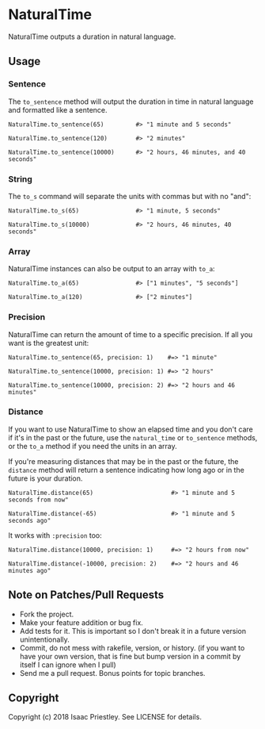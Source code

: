 # NaturalTime

NaturalTime outputs a duration in natural language.

## Usage

### Sentence

The `to_sentence` method will output the duration in time in natural language
and formatted like a sentence.

    NaturalTime.to_sentence(65)         #> "1 minute and 5 seconds"

    NaturalTime.to_sentence(120)        #> "2 minutes"

    NaturalTime.to_sentence(10000)      #> "2 hours, 46 minutes, and 40 seconds"

### String

The `to_s` command will separate the units with commas but with no "and":

    NaturalTime.to_s(65)                #> "1 minute, 5 seconds"

    NaturalTime.to_s(10000)             #> "2 hours, 46 minutes, 40 seconds"

### Array

NaturalTime instances can also be output to an array with `to_a`:

    NaturalTime.to_a(65)                #> ["1 minutes", "5 seconds"]

    NaturalTime.to_a(120)               #> ["2 minutes"]

### Precision

NaturalTime can return the amount of time to a specific precision.  If all you want is the greatest unit:

    NaturalTime.to_sentence(65, precision: 1)    #=> "1 minute"

    NaturalTime.to_sentence(10000, precision: 1) #=> "2 hours"

    NaturalTime.to_sentence(10000, precision: 2) #=> "2 hours and 46 minutes"

### Distance

If you want to use NaturalTime to show an elapsed time and you don't care if it's in the
past or the future, use the `natural_time` or `to_sentence` methods, or the
`to_a` method if you need the units in an array.

If you're measuring distances that may be in the past or the future, the `distance`
method will return a sentence indicating how long ago or in the future is your duration.

    NaturalTime.distance(65)                      #> "1 minute and 5 seconds from now"

    NaturalTime.distance(-65)                     #> "1 minute and 5 seconds ago"

It works with `:precision` too:

    NaturalTime.distance(10000, precision: 1)     #=> "2 hours from now"

    NaturalTime.distance(-10000, precision: 2)    #=> "2 hours and 46 minutes ago"


## Note on Patches/Pull Requests

* Fork the project.
* Make your feature addition or bug fix.
* Add tests for it. This is important so I don't break it in a
  future version unintentionally.
* Commit, do not mess with rakefile, version, or history.
  (if you want to have your own version, that is fine but bump version in a commit by itself I can ignore when I pull)
* Send me a pull request. Bonus points for topic branches.

## Copyright

Copyright (c) 2018 Isaac Priestley. See LICENSE for details.
